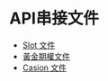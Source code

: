 # API串接文件

* [Slot 文件](slot/api.md)
* [黃金期權文件](golden-option/api.pdf)
* [Casion 文件](casino/casino-api.html)